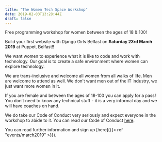```yaml
---
title: "The Women Tech Space Workshop"
date: 2019-02-03T13:28:44Z
draft: false
---
```

Free programming workshop for women between the ages of 18 & 100!

Build your first website with Django Girls Belfast on
**Saturday 23rd March 2019** at Puppet, Belfast!!

We want women to experience what it is like to code and work with technology. Our goal is to create a safe environment where women can explore technology.

We are trans-inclusive and welcome all women from all walks of life. Men are welcome to attend as well. We don't want men out of the IT industry, we just want more women in it.

If you are female and between the ages of 18-100 you can apply for a pass! You don’t need to know any technical stuff - it is a very informal day and we will have coaches on hand.

We do take our Code of Conduct very seriously and expect everyone in the workshop to abide to it. You can read our Code of Conduct [here](http://bit.ly/WomenInTechCoC).

You can read further information and sign up [here]({{< ref "events/march2019" >}}).
